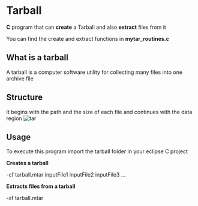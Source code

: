 # Tarball
<b>C</b> program that can <b>create</b> a Tarball and also <b>extract</b> files from it

You can find the create and extract functions in <b>mytar_routines.c</b>

## What is a tarball
A tarball is a computer software utility for collecting many files into one archive file

## Structure
It begins with the path and the size of each file and continues with the data region
![tar](https://user-images.githubusercontent.com/36489953/38105095-61a89274-338b-11e8-8a34-12ff8cab2c91.PNG)

## Usage

To execute this program import the tarball folder in your eclipse C project

<b>Creates a tarball</b>

-cf tarball.mtar inputFile1 inputFile2 inputFile3 ...

<b>Extracts files from a tarball</b>

-xf tarball.mtar

